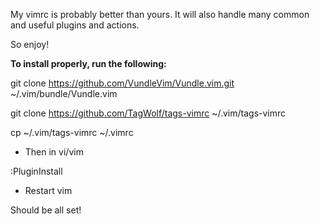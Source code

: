 My vimrc is probably better than yours. It will also handle many common and useful plugins and actions.

So enjoy!

**To install properly, run the following:**

 git clone https://github.com/VundleVim/Vundle.vim.git ~/.vim/bundle/Vundle.vim

 git clone https://github.com/TagWolf/tags-vimrc ~/.vim/tags-vimrc

 cp ~/.vim/tags-vimrc ~/.vimrc

* Then in vi/vim

 :PluginInstall

* Restart vim

Should be all set!
